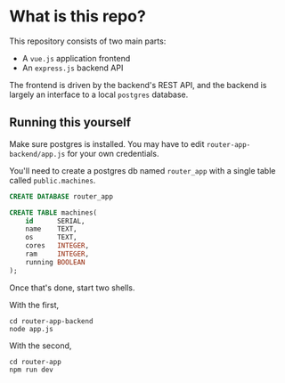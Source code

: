 # What is this repo?
This repository consists of two main parts:
- A `vue.js` application frontend 
- An `express.js` backend API

The frontend is driven by the backend's REST API, and the backend is largely an interface to a local `postgres` database.


## Running this yourself
Make sure postgres is installed. You may have to edit `router-app-backend/app.js` for your own credentials. 

You'll need to create a postgres db named `router_app` with a single table called `public.machines`.
```sql
CREATE DATABASE router_app
```
```sql
CREATE TABLE machines(
    id      SERIAL,
    name    TEXT,
    os      TEXT,
    cores   INTEGER,
    ram     INTEGER,
    running BOOLEAN
);
```

Once that's done, start two shells.

With the first, 
```shell
cd router-app-backend
node app.js
```
With the second, 
```shell
cd router-app
npm run dev
```